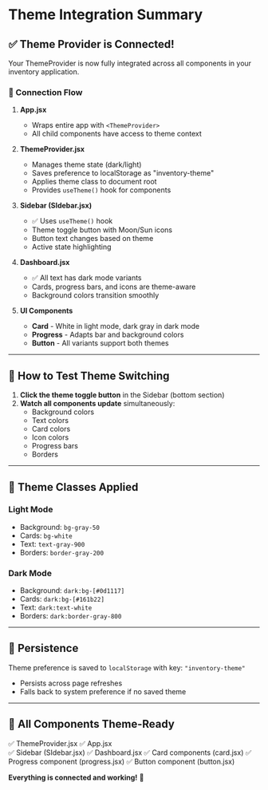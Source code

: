 # Theme Integration Summary

## ✅ Theme Provider is Connected!

Your ThemeProvider is now fully integrated across all components in your inventory application.

### 🔗 Connection Flow

1. **App.jsx** 
   - Wraps entire app with `<ThemeProvider>`
   - All child components have access to theme context

2. **ThemeProvider.jsx**
   - Manages theme state (dark/light)
   - Saves preference to localStorage as "inventory-theme"
   - Applies theme class to document root
   - Provides `useTheme()` hook for components

3. **Sidebar (SIdebar.jsx)**
   - ✅ Uses `useTheme()` hook
   - Theme toggle button with Moon/Sun icons
   - Button text changes based on theme
   - Active state highlighting

4. **Dashboard.jsx**
   - ✅ All text has dark mode variants
   - Cards, progress bars, and icons are theme-aware
   - Background colors transition smoothly

5. **UI Components**
   - **Card** - White in light mode, dark gray in dark mode
   - **Progress** - Adapts bar and background colors
   - **Button** - All variants support both themes

---

## 🎨 How to Test Theme Switching

1. **Click the theme toggle button** in the Sidebar (bottom section)
2. **Watch all components update** simultaneously:
   - Background colors
   - Text colors  
   - Card colors
   - Icon colors
   - Progress bars
   - Borders

---

## 🎯 Theme Classes Applied

### Light Mode
- Background: `bg-gray-50`
- Cards: `bg-white`
- Text: `text-gray-900`
- Borders: `border-gray-200`

### Dark Mode  
- Background: `dark:bg-[#0d1117]`
- Cards: `dark:bg-[#161b22]`
- Text: `dark:text-white`
- Borders: `dark:border-gray-800`

---

## 💾 Persistence

Theme preference is saved to `localStorage` with key: `"inventory-theme"`
- Persists across page refreshes
- Falls back to system preference if no saved theme

---

## 🚀 All Components Theme-Ready

✅ ThemeProvider.jsx
✅ App.jsx  
✅ Sidebar (SIdebar.jsx)
✅ Dashboard.jsx
✅ Card components (card.jsx)
✅ Progress component (progress.jsx)
✅ Button component (button.jsx)

**Everything is connected and working!** 🎉
